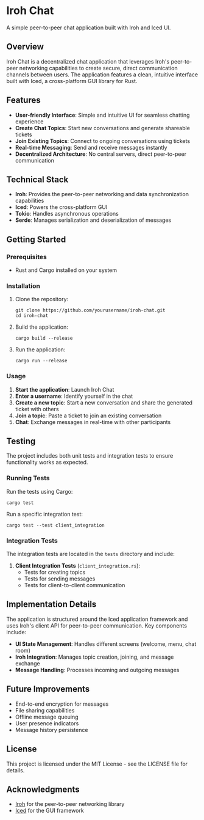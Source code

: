 # Iroh Chat

A simple peer-to-peer chat application built with Iroh and Iced UI.

## Overview

Iroh Chat is a decentralized chat application that leverages Iroh's peer-to-peer networking capabilities to create secure, direct communication channels between users. The application features a clean, intuitive interface built with Iced, a cross-platform GUI library for Rust.

## Features

- **User-friendly Interface**: Simple and intuitive UI for seamless chatting experience
- **Create Chat Topics**: Start new conversations and generate shareable tickets
- **Join Existing Topics**: Connect to ongoing conversations using tickets
- **Real-time Messaging**: Send and receive messages instantly
- **Decentralized Architecture**: No central servers, direct peer-to-peer communication

## Technical Stack

- **Iroh**: Provides the peer-to-peer networking and data synchronization capabilities
- **Iced**: Powers the cross-platform GUI
- **Tokio**: Handles asynchronous operations
- **Serde**: Manages serialization and deserialization of messages

## Getting Started

### Prerequisites

- Rust and Cargo installed on your system

### Installation

1. Clone the repository:
   ```
   git clone https://github.com/yourusername/iroh-chat.git
   cd iroh-chat
   ```

2. Build the application:
   ```
   cargo build --release
   ```

3. Run the application:
   ```
   cargo run --release
   ```

### Usage

1. **Start the application**: Launch Iroh Chat
2. **Enter a username**: Identify yourself in the chat
3. **Create a new topic**: Start a new conversation and share the generated ticket with others
4. **Join a topic**: Paste a ticket to join an existing conversation
5. **Chat**: Exchange messages in real-time with other participants

## Testing

The project includes both unit tests and integration tests to ensure functionality works as expected.

### Running Tests

Run the tests using Cargo:
```
cargo test 
```

Run a specific integration test:
```
cargo test --test client_integration
```

### Integration Tests

The integration tests are located in the `tests` directory and include:

1. **Client Integration Tests** (`client_integration.rs`):
   - Tests for creating topics
   - Tests for sending messages
   - Tests for client-to-client communication

## Implementation Details

The application is structured around the Iced application framework and uses Iroh's client API for peer-to-peer communication. Key components include:

- **UI State Management**: Handles different screens (welcome, menu, chat room)
- **Iroh Integration**: Manages topic creation, joining, and message exchange
- **Message Handling**: Processes incoming and outgoing messages

## Future Improvements

- End-to-end encryption for messages
- File sharing capabilities
- Offline message queuing
- User presence indicators
- Message history persistence

## License

This project is licensed under the MIT License - see the LICENSE file for details.

## Acknowledgments

- [Iroh](https://iroh.computer/) for the peer-to-peer networking library
- [Iced](https://github.com/iced-rs/iced) for the GUI framework 